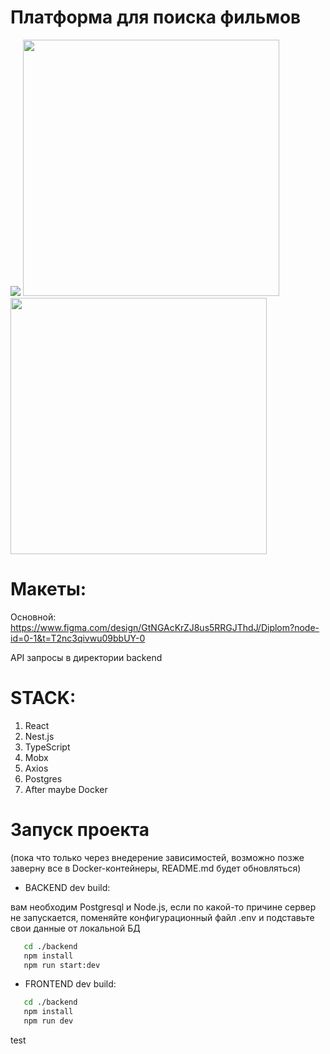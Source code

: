 # Платформа для поиска фильмов
<img src="https://github.com/l1agosta/cinema-guide-app/assets/143471369/b572e5c3-920b-44a9-8219-4a45008e6c93">

<img src="https://github.com/l1agosta/cinema-guide-app/assets/143471369/8b382361-084e-4d35-90f1-d6edad9d5e51" width="410px">
<img src="https://github.com/l1agosta/cinema-guide-app/assets/143471369/5a96aec8-d481-4d9c-b1bd-c5c62ea3d7a5" width="410px">

# Макеты:

Основной:
https://www.figma.com/design/GtNGAcKrZJ8us5RRGJThdJ/Diplom?node-id=0-1&t=T2nc3qivwu09bbUY-0

API запросы в директории backend

# STACK:

1. React
2. Nest.js
3. TypeScript
4. Mobx
5. Axios
6. Postgres
7. After maybe Docker

# Запуск проекта
(пока что только через внедерение зависимостей, возможно позже заверну все в Docker-контейнеры, README.md будет обновляться)

* BACKEND dev build:

вам необходим Postgresql и Node.js, если по какой-то причине сервер не запускается, поменяйте конфигурационный файл .env и подставьте свои данные от локальной БД 

 ```bash
    cd ./backend
    npm install
    npm run start:dev
  ```

* FRONTEND dev build:


 ```bash
    cd ./backend
    npm install
    npm run dev
  ```

test

